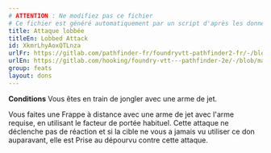 ```yaml
---
# ATTENTION : Ne modifiez pas ce fichier
# Ce fichier est généré automatiquement par un script d'après les données du module Foundry VTT officiel et de sa traduction
title: Attaque lobbée
titleEn: Lobbed Attack
id: XkmrLhyAoxQTLnza
urlFr: https://gitlab.com/pathfinder-fr/foundryvtt-pathfinder2-fr/-/blob/master/data/feats/XkmrLhyAoxQTLnza.htm
urlEn: https://gitlab.com/hooking/foundry-vtt---pathfinder-2e/-/blob/master/packs/data/feats.db/lobbed-attack.json
group: feats
layout: dons
---
```

**Conditions** Vous êtes en train de jongler avec une arme de jet.

Vous faites une Frappe à distance avec une arme de jet avec l'arme requise, en utilisant le facteur de portée habituel. Cette attaque ne déclenche pas de réaction et si la cible ne vous a jamais vu utiliser ce don auparavant, elle est Prise au dépourvu contre cette attaque.


